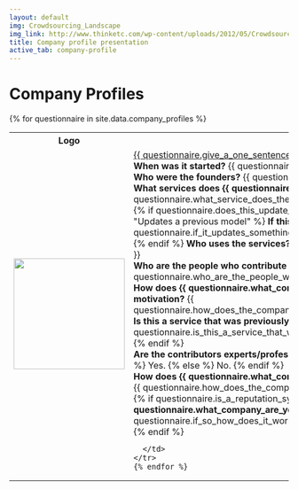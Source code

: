 ```yaml
---
layout: default
img: Crowdsourcing_Landscape
img_link: http://www.thinketc.com/wp-content/uploads/2012/05/Crowdsourcing_Landscape.jpg
title: Company profile presentation
active_tab: company-profile
---
```


Company Profiles
=============================================================



<table class="table table-striped"> 
  <tbody>
    <tr>
      <th>Logo</th>
      <th>Company</th>
    </tr>
    {% for questionnaire in site.data.company_profiles %}
   <tr>
      <td>
	<a href="{{ questionnaire.give_a_url_for_the_companys_website }}"><img src="{{ questionnaire.give_a_url_for_the_companys_logo }}" width="200" /></a>
      </td>
      <td>
<div class="panel-group" id="accordion{{ questionnaire.what_company_are_you_profiling }}">
  <div class="panel panel-default">
    <div class="panel-heading">
      <div class="panel-title">
        <a data-toggle="collapse" data-parent="#accordion{{ questionnaire.what_company_are_you_profiling }}" href="#{{ questionnaire.what_company_are_you_profiling }}">
	{{ questionnaire.give_a_one_sentence_description_of_the_company }} 
        </a>
      </div>
    </div>
    <div id="{{ questionnaire.what_company_are_you_profiling }}" class="panel-collapse collapse">
      <div class="panel-body">
<b>When was it started?</b> {{ questionnaire.when_was_the_company_started }} <br />
<b>Who were the founders?</b> {{ questionnaire.who_were_the_founders }} <br />
<b>What services does {{ questionnaire.what_company_are_you_profiling }} provide?</b> {{ questionnaire.what_service_does_the_company_provide }} <br />
{% if questionnaire.does_this_update_a_previous_service_or_business_model_or_is_it_completely_new == "Updates a previous model" %}
	<b>If this updates a previous service or business model, what does it replace?</b> {{ questionnaire.if_it_updates_something_what_does_it_replace}} <br />
{% endif %}
<b>Who uses the services?</b> {{ questionnaire.what_is_an_example_of_how_someone_uses_this_service }} <br />
<b>Who are the people who contribute the services?</b> {{ questionnaire.who_are_the_people_who_contribute_services }} <br />
<b>How does {{ questionnaire.what_company_are_you_profiling }} incentivize them to contribute, or what is their motivation?</b> {{ questionnaire.how_does_the_company_incentivize_them_to_contribute_or_what_motivates_them_to_participate_}} <br />
<b>Is this a service that was previously provided by experts?</b> {% if questionnaire.is_this_a_service_that_was_previously_provided_by_experts__professionals %} Yes. {% else %} No. {% endif %}
<br />
<b>Are the contributors experts/professionals?</b> {% if questionnaire.are_the_contributors_experts__professionals %} Yes. {% else %} No. {% endif %}
<br />
<b>How does {{ questionnaire.what_company_are_you_profiling }} ensure the quality of the services it provides?</b> {{ questionnaire.how_does_the_company_ensure_the_quality_of_the_services_it_provides}} <br />
{% if questionnaire.is_a_reputation_system_used_by_your_company %}
	<b>If {{ questionnaire.what_company_are_you_profiling }} uses a reputation system, how does it work?</b> {{ questionnaire.if_so_how_does_it_work}} <br />
{% endif %}
      </div>
    </div>
  </div>
</div>

      </td>
    </tr>
    {% endfor %}
  </tbody>
</table>
 